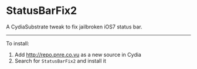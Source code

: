 StatusBarFix2
==============

A CydiaSubstrate tweak to fix jailbroken iOS7 status bar.

---

To install:

1. Add http://repo.pnre.co.vu as a new source in Cydia
2. Search for `StatusBarFix2` and install it
